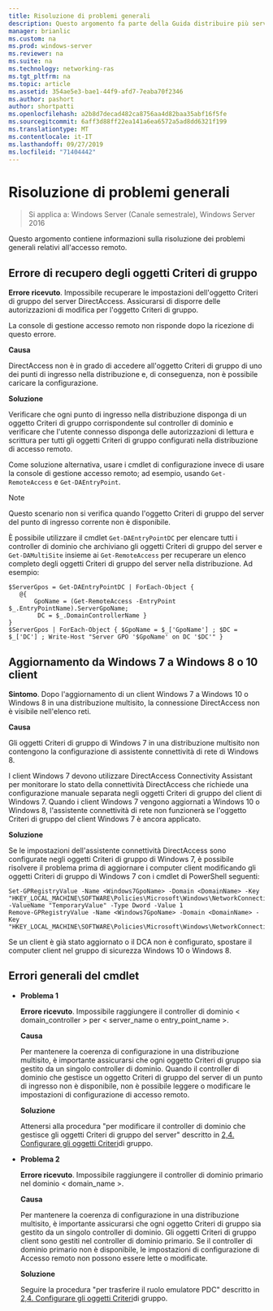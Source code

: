 ```yaml
---
title: Risoluzione di problemi generali
description: Questo argomento fa parte della Guida distribuire più server di accesso remoto in una distribuzione multisito di Windows Server 2016.
manager: brianlic
ms.custom: na
ms.prod: windows-server
ms.reviewer: na
ms.suite: na
ms.technology: networking-ras
ms.tgt_pltfrm: na
ms.topic: article
ms.assetid: 354ae5e3-bae1-44f9-afd7-7eaba70f2346
ms.author: pashort
author: shortpatti
ms.openlocfilehash: a2b8d7decad482ca8756aa4d82baa35abf16f5fe
ms.sourcegitcommit: 6aff3d88ff22ea141a6ea6572a5ad8dd6321f199
ms.translationtype: MT
ms.contentlocale: it-IT
ms.lasthandoff: 09/27/2019
ms.locfileid: "71404442"
---
```

# <a name="troubleshooting-general-issues"></a>Risoluzione di problemi generali

>Si applica a: Windows Server (Canale semestrale), Windows Server 2016

Questo argomento contiene informazioni sulla risoluzione dei problemi generali relativi all'accesso remoto.  
  
## <a name="gpo-retrieval-error"></a>Errore di recupero degli oggetti Criteri di gruppo  
**Errore ricevuto**. Impossibile recuperare le impostazioni dell'oggetto Criteri di gruppo del server DirectAccess. Assicurarsi di disporre delle autorizzazioni di modifica per l'oggetto Criteri di gruppo.  
  
La console di gestione accesso remoto non risponde dopo la ricezione di questo errore.  
  
**Causa**  
  
DirectAccess non è in grado di accedere all'oggetto Criteri di gruppo di uno dei punti di ingresso nella distribuzione e, di conseguenza, non è possibile caricare la configurazione.  
  
**Soluzione**  
  
Verificare che ogni punto di ingresso nella distribuzione disponga di un oggetto Criteri di gruppo corrispondente sul controller di dominio e verificare che l'utente connesso disponga delle autorizzazioni di lettura e scrittura per tutti gli oggetti Criteri di gruppo configurati nella distribuzione di accesso remoto.  
  
Come soluzione alternativa, usare i cmdlet di configurazione invece di usare la console di gestione accesso remoto; ad esempio, usando `Get-RemoteAccess` e `Get-DAEntryPoint`.  
  
> [!NOTE]  
> Questo scenario non si verifica quando l'oggetto Criteri di gruppo del server del punto di ingresso corrente non è disponibile.  
  
È possibile utilizzare il cmdlet `Get-DAEntryPointDC` per elencare tutti i controller di dominio che archiviano gli oggetti Criteri di gruppo del server e `Get-DAMultiSite` insieme ai `Get-RemoteAccess` per recuperare un elenco completo degli oggetti Criteri di gruppo del server nella distribuzione. Ad esempio:  
  
```  
$ServerGpos = Get-DAEntryPointDC | ForEach-Object {   
   @{   
       GpoName = (Get-RemoteAccess -EntryPoint $_.EntryPointName).ServerGpoName;   
        DC = $_.DomainControllerName }   
}  
$ServerGpos | ForEach-Object { $GpoName = $_['GpoName'] ; $DC = $_['DC'] ; Write-Host "Server GPO '$GpoName' on DC '$DC'" }  
```  
  
## <a name="windows-7-to-windows-8-or-10-client-upgrade"></a>Aggiornamento da Windows 7 a Windows 8 o 10 client  
**Sintomo**. Dopo l'aggiornamento di un client Windows 7 a Windows 10 o Windows 8 in una distribuzione multisito, la connessione DirectAccess non è visibile nell'elenco reti.  
  
**Causa**  
  
Gli oggetti Criteri di gruppo di Windows 7 in una distribuzione multisito non contengono la configurazione di assistente connettività di rete di Windows 8.  
  
 I client Windows 7 devono utilizzare DirectAccess Connectivity Assistant per monitorare lo stato della connettività DirectAccess che richiede una configurazione manuale separata negli oggetti Criteri di gruppo del client di Windows 7. Quando i client Windows 7 vengono aggiornati a Windows 10 o Windows 8, l'assistente connettività di rete non funzionerà se l'oggetto Criteri di gruppo del client Windows 7 è ancora applicato.  
  
**Soluzione**  
  
Se le impostazioni dell'assistente connettività DirectAccess sono configurate negli oggetti Criteri di gruppo di Windows 7, è possibile risolvere il problema prima di aggiornare i computer client modificando gli oggetti Criteri di gruppo di Windows 7 con i cmdlet di PowerShell seguenti:  
  
```  
Set-GPRegistryValue -Name <Windows7GpoName> -Domain <DomainName> -Key "HKEY_LOCAL_MACHINE\SOFTWARE\Policies\Microsoft\Windows\NetworkConnectivityAssistant" -ValueName "TemporaryValue" -Type Dword -Value 1  
Remove-GPRegistryValue -Name <Windows7GpoName> -Domain <DomainName> -Key "HKEY_LOCAL_MACHINE\SOFTWARE\Policies\Microsoft\Windows\NetworkConnectivityAssistant"  
```  
  
Se un client è già stato aggiornato o il DCA non è configurato, spostare il computer client nel gruppo di sicurezza Windows 10 o Windows 8.  
  
## <a name="general-cmdlet-errors"></a>Errori generali del cmdlet  
  
-   **Problema 1**  
  
    **Errore ricevuto**. Impossibile raggiungere il controller di dominio < domain_controller > per < server_name o entry_point_name >.  
  
    **Causa**  
  
    Per mantenere la coerenza di configurazione in una distribuzione multisito, è importante assicurarsi che ogni oggetto Criteri di gruppo sia gestito da un singolo controller di dominio. Quando il controller di dominio che gestisce un oggetto Criteri di gruppo del server di un punto di ingresso non è disponibile, non è possibile leggere o modificare le impostazioni di configurazione di accesso remoto.  
  
    **Soluzione**  
  
    Attenersi alla procedura "per modificare il controller di dominio che gestisce gli oggetti Criteri di gruppo del server" descritto in [2,4. Configurare gli oggetti Criteri](assetId:///b1960686-a81e-4f48-83f1-cc4ea484df43#ConfigGPOs)di gruppo.  
  
-   **Problema 2**  
  
    **Errore ricevuto**. Impossibile raggiungere il controller di dominio primario nel dominio < domain_name >.  
  
    **Causa**  
  
    Per mantenere la coerenza di configurazione in una distribuzione multisito, è importante assicurarsi che ogni oggetto Criteri di gruppo sia gestito da un singolo controller di dominio. Gli oggetti Criteri di gruppo client sono gestiti nel controller di dominio primario. Se il controller di dominio primario non è disponibile, le impostazioni di configurazione di Accesso remoto non possono essere lette o modificate.  
  
    **Soluzione**  
  
    Seguire la procedura "per trasferire il ruolo emulatore PDC" descritto in [2,4. Configurare gli oggetti Criteri](assetId:///b1960686-a81e-4f48-83f1-cc4ea484df43#ConfigGPOs)di gruppo.  
  


